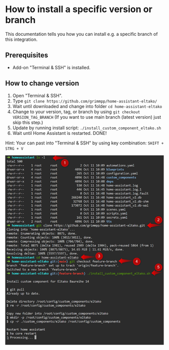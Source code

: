 # How to install a specific version or branch

This documentation tells you how you can install e.g. a specific branch of this integration.

## Prerequisites
* Add-on "Terminal & SSH" is installed.

## How to change version
1. Open "Terminal & SSH".
2. Type `git clone https://github.com/grimmpp/home-assistant-eltako/`
3. Wait until downloaded and change into folder `cd home-assistant-eltako`
4. Change to your version, tag, or branch by using `git checkout VERSION_TAG_BRANCH` (If you want to use main branch (latest version) just skip this step.)
6. Update by running install script: `./install_custom_component_eltako.sh`
7. Wait until Home Assistant is restarted. DONE!

Hint: Your can past into "Terminal & SSH" by using key combination: `SHIFT + STRG + V`

<img src="./gateways/HA_install_feature-branch.png" height=600>